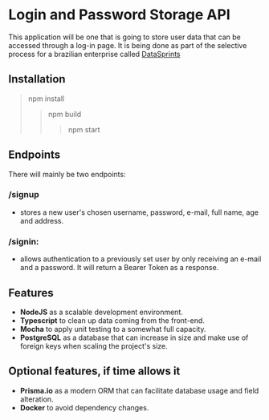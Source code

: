 # Login and Password Storage API

This application will be one that is going to store user data that can be accessed
through a log-in page. It is being done as part of the selective process for a brazilian enterprise called 
[DataSprints](https://www.datasprints.com)

## Installation 

> npm install
> > npm build
> > > npm start

## Endpoints

There will mainly be two endpoints: 

### /signup
* stores a new user's chosen username, password, e-mail, full name, age and address.

### /signin: 
* allows authentication to a previously set user by only receiving an e-mail
and a password. It will return a Bearer Token as a response.

## Features

* **NodeJS** as a scalable development environment.
* **Typescript** to clean up data coming from the front-end.
* **Mocha** to apply unit testing to a somewhat full capacity.
* **PostgreSQL** as a database that can increase in size and make use of foreign keys 
when scaling the project's size.

## Optional features, if time allows it

* **Prisma.io** as a modern ORM that can facilitate database usage and field alteration.
* **Docker** to avoid dependency changes.



